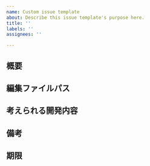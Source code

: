 ```yaml
---
name: Custom issue template
about: Describe this issue template's purpose here.
title: ''
labels: ''
assignees: ''

---
```


## 概要
<!-- 何を実装するか ex)ボタンの実装 -->
## 編集ファイルパス
<!-- 編集・作成するファイルのパスを記入 -->
## 考えられる開発内容
<!-- どのように実装するか ex)1.どこどこにファイルを作る  2.〇〇を使って実装する~  3.~ -->
<!-- 写真に丸で囲ったりして示すとよさ -->
## 備考
<!-- 参考 ex)参考URLなど -->
## 期限
<!-- 期限 ex)2023-10-10 または　1週間後など-->
